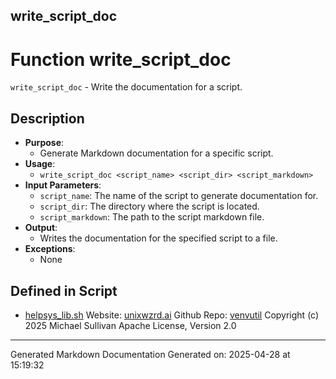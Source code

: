## write_script_doc
# Function write_script_doc
 `write_script_doc` - Write the documentation for a script.
## Description
- **Purpose**:
  - Generate Markdown documentation for a specific script.
- **Usage**: 
  - `write_script_doc <script_name> <script_dir> <script_markdown>`
- **Input Parameters**: 
  - `script_name`: The name of the script to generate documentation for.
  - `script_dir`: The directory where the script is located.
  - `script_markdown`: The path to the script markdown file.
- **Output**: 
  - Writes the documentation for the specified script to a file.
- **Exceptions**: 
  - None

## Defined in Script

* [helpsys_lib.sh](../helpsys_lib_sh.md)
Website: [unixwzrd.ai](https://unixwzrd.ai)
Github Repo: [venvutil](https://github.com/unixwzrd/venvutil)
Copyright (c) 2025 Michael Sullivan
Apache License, Version 2.0

---

Generated Markdown Documentation
Generated on: 2025-04-28 at 15:19:32
